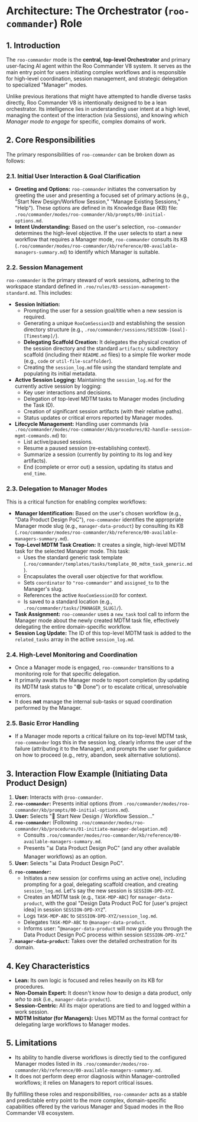 # Architecture: The Orchestrator (`roo-commander`) Role

## 1. Introduction

The `roo-commander` mode is the **central, top-level Orchestrator** and primary user-facing AI agent within the Roo Commander V8 system. It serves as the main entry point for users initiating complex workflows and is responsible for high-level coordination, session management, and strategic delegation to specialized "Manager" modes.

Unlike previous iterations that might have attempted to handle diverse tasks directly, Roo Commander V8 is intentionally designed to be a lean orchestrator. Its intelligence lies in understanding user intent at a high level, managing the context of the interaction (via Sessions), and knowing *which Manager mode to engage* for specific, complex domains of work.

## 2. Core Responsibilities

The primary responsibilities of `roo-commander` can be broken down as follows:

### 2.1. Initial User Interaction & Goal Clarification
*   **Greeting and Options:** `roo-commander` initiates the conversation by greeting the user and presenting a focused set of primary actions (e.g., "Start New Design/Workflow Session," "Manage Existing Sessions," "Help"). These options are defined in its Knowledge Base (KB) file: `.roo/commander/modes/roo-commander/kb/prompts/00-initial-options.md`.
*   **Intent Understanding:** Based on the user's selection, `roo-commander` determines the high-level objective. If the user selects to start a new workflow that requires a Manager mode, `roo-commander` consults its KB (`.roo/commander/modes/roo-commander/kb/reference/00-available-managers-summary.md`) to identify which Manager is suitable.

### 2.2. Session Management
`roo-commander` is the primary steward of work sessions, adhering to the workspace standard defined in `.roo/rules/03-session-management-standard.md`. This includes:
*   **Session Initiation:**
    *   Prompting the user for a session goal/title when a new session is required.
    *   Generating a unique `RooComSessionID` and establishing the session directory structure (e.g., `.roo/commander/sessions/SESSION-[Goal]-[Timestamp]/`).
    *   **Delegating Scaffold Creation:** It delegates the physical creation of the session directory and the standard `artifacts/` subdirectory scaffold (including their `README.md` files) to a simple file worker mode (e.g., `code` or `util-file-scaffolder`).
    *   Creating the `session_log.md` file using the standard template and populating its initial metadata.
*   **Active Session Logging:** Maintaining the `session_log.md` for the currently active session by logging:
    *   Key user interactions and decisions.
    *   Delegation of top-level MDTM tasks to Manager modes (including the Task ID).
    *   Creation of significant session artifacts (with their relative paths).
    *   Status updates or critical errors reported by Manager modes.
*   **Lifecycle Management:** Handling user commands (via `.roo/commander/modes/roo-commander/kb/procedures/02-handle-session-mgmt-commands.md`) to:
    *   List active/paused sessions.
    *   Resume a paused session (re-establishing context).
    *   Summarize a session (currently by pointing to its log and key artifacts).
    *   End (complete or error out) a session, updating its status and `end_time`.

### 2.3. Delegation to Manager Modes
This is a critical function for enabling complex workflows:
*   **Manager Identification:** Based on the user's chosen workflow (e.g., "Data Product Design PoC"), `roo-commander` identifies the appropriate Manager mode slug (e.g., `manager-data-product`) by consulting its KB (`.roo/commander/modes/roo-commander/kb/reference/00-available-managers-summary.md`).
*   **Top-Level MDTM Task Creation:** It creates a single, high-level MDTM task for the selected Manager mode. This task:
    *   Uses the standard generic task template (`.roo/commander/templates/tasks/template_00_mdtm_task_generic.md`).
    *   Encapsulates the overall user objective for that workflow.
    *   Sets `coordinator` to `"roo-commander"` and `assigned_to` to the Manager's slug.
    *   References the active `RooComSessionID` for context.
    *   Is saved to a standard location (e.g., `.roo/commander/tasks/[MANAGER_SLUG]/`).
*   **Task Assignment:** `roo-commander` uses a `new_task` tool call to inform the Manager mode about the newly created MDTM task file, effectively delegating the entire domain-specific workflow.
*   **Session Log Update:** The ID of this top-level MDTM task is added to the `related_tasks` array in the active `session_log.md`.

### 2.4. High-Level Monitoring and Coordination
*   Once a Manager mode is engaged, `roo-commander` transitions to a monitoring role for that specific delegation.
*   It primarily awaits the Manager mode to report completion (by updating its MDTM task status to "🟢 Done") or to escalate critical, unresolvable errors.
*   It does **not** manage the internal sub-tasks or squad coordination performed by the Manager.

### 2.5. Basic Error Handling
*   If a Manager mode reports a critical failure on its top-level MDTM task, `roo-commander` logs this in the session log, clearly informs the user of the failure (attributing it to the Manager), and prompts the user for guidance on how to proceed (e.g., retry, abandon, seek alternative solutions).

## 3. Interaction Flow Example (Initiating Data Product Design)

1.  **User:** Interacts with `@roo-commander`.
2.  **`roo-commander`:** Presents initial options (from `.roo/commander/modes/roo-commander/kb/prompts/00-initial-options.md`).
3.  **User:** Selects "🚀 Start New Design / Workflow Session..."
4.  **`roo-commander`:** (Following `.roo/commander/modes/roo-commander/kb/procedures/01-initiate-manager-delegation.md`)
    *   Consults `.roo/commander/modes/roo-commander/kb/reference/00-available-managers-summary.md`.
    *   Presents "📊 Data Product Design PoC" (and any other available Manager workflows) as an option.
5.  **User:** Selects "📊 Data Product Design PoC".
6.  **`roo-commander`:**
    *   Initiates a new session (or confirms using an active one), including prompting for a goal, delegating scaffold creation, and creating `session_log.md`. Let's say the new session is `SESSION-DPD-XYZ`.
    *   Creates an MDTM task (e.g., `TASK-MDP-ABC`) for `manager-data-product`, with the goal "Design Data Product PoC for [user's project idea] in session `SESSION-DPD-XYZ`".
    *   Logs `TASK-MDP-ABC` to `SESSION-DPD-XYZ/session_log.md`.
    *   Delegates `TASK-MDP-ABC` to `@manager-data-product`.
    *   Informs user: "`@manager-data-product` will now guide you through the Data Product Design PoC process within session `SESSION-DPD-XYZ`."
7.  **`manager-data-product`:** Takes over the detailed orchestration for its domain.

## 4. Key Characteristics

*   **Lean:** Its own logic is focused and relies heavily on its KB for procedures.
*   **Non-Domain Expert:** It doesn't know *how* to design a data product, only *who* to ask (i.e., `manager-data-product`).
*   **Session-Centric:** All its major operations are tied to and logged within a work session.
*   **MDTM Initiator (for Managers):** Uses MDTM as the formal contract for delegating large workflows to Manager modes.

## 5. Limitations

*   Its ability to handle diverse workflows is directly tied to the configured Manager modes listed in its `.roo/commander/modes/roo-commander/kb/reference/00-available-managers-summary.md`.
*   It does not perform deep error diagnosis within Manager-controlled workflows; it relies on Managers to report critical issues.

By fulfilling these roles and responsibilities, `roo-commander` acts as a stable and predictable entry point to the more complex, domain-specific capabilities offered by the various Manager and Squad modes in the Roo Commander V8 ecosystem.